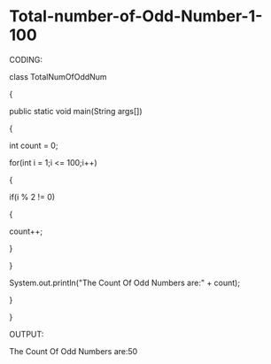 # Total-number-of-Odd-Number-1-100
CODING:

class TotalNumOfOddNum

 {

 public static void main(String args[])

 {

 int count = 0;

 for(int i = 1;i <= 100;i++)

 {

 if(i % 2 != 0)

 {

 count++;

 }

 }

 System.out.println("The Count Of Odd Numbers are:" + count);

 }

 }

OUTPUT:

The Count Of Odd Numbers are:50
